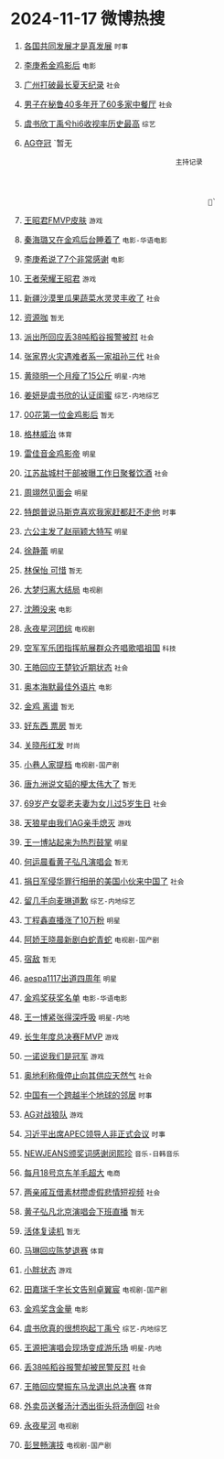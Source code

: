 # 2024-11-17 微博热搜 
1. [各国共同发展才是真发展](https://m.weibo.cn/search?containerid=100103type%3D1%26t%3D10%26q%3D%23%E5%90%84%E5%9B%BD%E5%85%B1%E5%90%8C%E5%8F%91%E5%B1%95%E6%89%8D%E6%98%AF%E7%9C%9F%E5%8F%91%E5%B1%95%23&stream_entry_id=51&isnewpage=1&extparam=seat%3D1%26filter_type%3Drealtimehot%26stream_entry_id%3D51%26c_type%3D51%26q%3D%2523%25E5%2590%2584%25E5%259B%25BD%25E5%2585%25B1%25E5%2590%258C%25E5%258F%2591%25E5%25B1%2595%25E6%2589%258D%25E6%2598%25AF%25E7%259C%259F%25E5%258F%2591%25E5%25B1%2595%2523%26dgr%3D0%26pos%3D0%26cate%3D10103%26display_time%3D1731777203%26pre_seqid%3D17317772035040187871134) `时事` 

2. [李庚希金鸡影后](https://m.weibo.cn/search?containerid=100103type%3D1%26t%3D10%26q%3D%23%E6%9D%8E%E5%BA%9A%E5%B8%8C%E9%87%91%E9%B8%A1%E5%BD%B1%E5%90%8E%23&stream_entry_id=31&isnewpage=1&extparam=seat%3D1%26filter_type%3Drealtimehot%26realpos%3D1%26c_type%3D31%26q%3D%2523%25E6%259D%258E%25E5%25BA%259A%25E5%25B8%258C%25E9%2587%2591%25E9%25B8%25A1%25E5%25BD%25B1%25E5%2590%258E%2523%26dgr%3D0%26cate%3D5001%26flag%3D2%26stream_entry_id%3D31%26pos%3D0%26lcate%3D5001%26band_rank%3D1%26display_time%3D1731777203%26pre_seqid%3D17317772035040187871134) `电影` 

3. [广州打破最长夏天纪录](https://m.weibo.cn/search?containerid=100103type%3D1%26t%3D10%26q%3D%23%E5%B9%BF%E5%B7%9E%E6%89%93%E7%A0%B4%E6%9C%80%E9%95%BF%E5%A4%8F%E5%A4%A9%E7%BA%AA%E5%BD%95%23&stream_entry_id=31&isnewpage=1&extparam=seat%3D1%26filter_type%3Drealtimehot%26realpos%3D2%26c_type%3D31%26q%3D%2523%25E5%25B9%25BF%25E5%25B7%259E%25E6%2589%2593%25E7%25A0%25B4%25E6%259C%2580%25E9%2595%25BF%25E5%25A4%258F%25E5%25A4%25A9%25E7%25BA%25AA%25E5%25BD%2595%2523%26dgr%3D0%26cate%3D5001%26flag%3D1%26stream_entry_id%3D31%26pos%3D1%26lcate%3D5001%26band_rank%3D2%26display_time%3D1731777203%26pre_seqid%3D17317772035040187871134) `社会` 

4. [男子在秘鲁40多年开了60多家中餐厅](https://m.weibo.cn/search?containerid=100103type%3D1%26t%3D10%26q%3D%23%E7%94%B7%E5%AD%90%E5%9C%A8%E7%A7%98%E9%B2%8140%E5%A4%9A%E5%B9%B4%E5%BC%80%E4%BA%8660%E5%A4%9A%E5%AE%B6%E4%B8%AD%E9%A4%90%E5%8E%85%23&stream_entry_id=31&isnewpage=1&extparam=seat%3D1%26filter_type%3Drealtimehot%26realpos%3D3%26c_type%3D31%26q%3D%2523%25E7%2594%25B7%25E5%25AD%2590%25E5%259C%25A8%25E7%25A7%2598%25E9%25B2%258140%25E5%25A4%259A%25E5%25B9%25B4%25E5%25BC%2580%25E4%25BA%258660%25E5%25A4%259A%25E5%25AE%25B6%25E4%25B8%25AD%25E9%25A4%2590%25E5%258E%2585%2523%26dgr%3D0%26cate%3D5001%26flag%3D0%26stream_entry_id%3D31%26pos%3D2%26lcate%3D5001%26band_rank%3D3%26display_time%3D1731777203%26pre_seqid%3D17317772035040187871134) `社会` 

5. [虞书欣丁禹兮hi6收视率历史最高](https://m.weibo.cn/search?containerid=100103type%3D1%26t%3D10%26q%3D%23%E8%99%9E%E4%B9%A6%E6%AC%A3%E4%B8%81%E7%A6%B9%E5%85%AEhi6%E6%94%B6%E8%A7%86%E7%8E%87%E5%8E%86%E5%8F%B2%E6%9C%80%E9%AB%98%23&stream_entry_id=31&isnewpage=1&extparam=seat%3D1%26filter_type%3Drealtimehot%26realpos%3D4%26c_type%3D31%26q%3D%2523%25E8%2599%259E%25E4%25B9%25A6%25E6%25AC%25A3%25E4%25B8%2581%25E7%25A6%25B9%25E5%2585%25AEhi6%25E6%2594%25B6%25E8%25A7%2586%25E7%258E%2587%25E5%258E%2586%25E5%258F%25B2%25E6%259C%2580%25E9%25AB%2598%2523%26dgr%3D0%26cate%3D5001%26flag%3D1%26stream_entry_id%3D31%26pos%3D3%26lcate%3D5001%26band_rank%3D4%26display_time%3D1731777203%26pre_seqid%3D17317772035040187871134) `综艺` 

6. [AG夺冠](https://m.weibo.cn/search?containerid=100103type%3D1%26t%3D10%26q%3DAG%E5%A4%BA%E5%86%A0&stream_entry_id=31&isnewpage=1&extparam=seat%3D1%26filter_type%3Drealtimehot%26realpos%3D5%26c_type%3D31%26q%3DAG%25E5%25A4%25BA%25E5%2586%25A0%26dgr%3D0%26cate%3D5001%26flag%3D16%26stream_entry_id%3D31%26pos%3D4%26lcate%3D5001%26band_rank%3D5%26display_time%3D1731777203%26pre_seqid%3D17317772035040187871134) `暂无
                                    
                                                        
                                            主持记录
                        
                                                    
                        
                        
                                                    ` 

7. [王昭君FMVP皮肤](https://m.weibo.cn/search?containerid=100103type%3D1%26t%3D10%26q%3D%23%E7%8E%8B%E6%98%AD%E5%90%9BFMVP%E7%9A%AE%E8%82%A4%23&stream_entry_id=31&isnewpage=1&extparam=seat%3D1%26filter_type%3Drealtimehot%26realpos%3D6%26c_type%3D31%26q%3D%2523%25E7%258E%258B%25E6%2598%25AD%25E5%2590%259BFMVP%25E7%259A%25AE%25E8%2582%25A4%2523%26dgr%3D0%26cate%3D5001%26flag%3D0%26stream_entry_id%3D31%26pos%3D5%26lcate%3D5001%26band_rank%3D6%26display_time%3D1731777203%26pre_seqid%3D17317772035040187871134) `游戏` 

8. [秦海璐又在金鸡后台睡着了](https://m.weibo.cn/search?containerid=100103type%3D1%26t%3D10%26q%3D%E7%A7%A6%E6%B5%B7%E7%92%90%E5%8F%88%E5%9C%A8%E9%87%91%E9%B8%A1%E5%90%8E%E5%8F%B0%E7%9D%A1%E7%9D%80%E4%BA%86&stream_entry_id=31&isnewpage=1&extparam=seat%3D1%26filter_type%3Drealtimehot%26realpos%3D7%26c_type%3D31%26q%3D%25E7%25A7%25A6%25E6%25B5%25B7%25E7%2592%2590%25E5%258F%2588%25E5%259C%25A8%25E9%2587%2591%25E9%25B8%25A1%25E5%2590%258E%25E5%258F%25B0%25E7%259D%25A1%25E7%259D%2580%25E4%25BA%2586%26dgr%3D0%26cate%3D5001%26flag%3D1%26stream_entry_id%3D31%26pos%3D6%26lcate%3D5001%26band_rank%3D7%26display_time%3D1731777203%26pre_seqid%3D17317772035040187871134) `电影-华语电影` 

9. [李庚希说了7个非常感谢](https://m.weibo.cn/search?containerid=100103type%3D1%26t%3D10%26q%3D%23%E6%9D%8E%E5%BA%9A%E5%B8%8C%E8%AF%B4%E4%BA%867%E4%B8%AA%E9%9D%9E%E5%B8%B8%E6%84%9F%E8%B0%A2%23&stream_entry_id=31&isnewpage=1&extparam=seat%3D1%26filter_type%3Drealtimehot%26realpos%3D8%26c_type%3D31%26q%3D%2523%25E6%259D%258E%25E5%25BA%259A%25E5%25B8%258C%25E8%25AF%25B4%25E4%25BA%25867%25E4%25B8%25AA%25E9%259D%259E%25E5%25B8%25B8%25E6%2584%259F%25E8%25B0%25A2%2523%26dgr%3D0%26cate%3D5001%26flag%3D1%26stream_entry_id%3D31%26pos%3D7%26lcate%3D5001%26band_rank%3D8%26display_time%3D1731777203%26pre_seqid%3D17317772035040187871134) `电影` 

10. [王者荣耀王昭君](https://m.weibo.cn/search?containerid=100103type%3D1%26t%3D10%26q%3D%E7%8E%8B%E8%80%85%E8%8D%A3%E8%80%80%E7%8E%8B%E6%98%AD%E5%90%9B&stream_entry_id=31&isnewpage=1&extparam=seat%3D1%26filter_type%3Drealtimehot%26realpos%3D9%26c_type%3D31%26q%3D%25E7%258E%258B%25E8%2580%2585%25E8%258D%25A3%25E8%2580%2580%25E7%258E%258B%25E6%2598%25AD%25E5%2590%259B%26dgr%3D0%26cate%3D5001%26flag%3D1%26stream_entry_id%3D31%26pos%3D8%26lcate%3D5001%26band_rank%3D9%26display_time%3D1731777203%26pre_seqid%3D17317772035040187871134) `游戏` 

11. [新疆沙漠里瓜果蔬菜水灵灵丰收了](https://m.weibo.cn/search?containerid=100103type%3D1%26t%3D10%26q%3D%23%E6%96%B0%E7%96%86%E6%B2%99%E6%BC%A0%E9%87%8C%E7%93%9C%E6%9E%9C%E8%94%AC%E8%8F%9C%E6%B0%B4%E7%81%B5%E7%81%B5%E4%B8%B0%E6%94%B6%E4%BA%86%23&stream_entry_id=31&isnewpage=1&extparam=seat%3D1%26filter_type%3Drealtimehot%26realpos%3D10%26c_type%3D31%26q%3D%2523%25E6%2596%25B0%25E7%2596%2586%25E6%25B2%2599%25E6%25BC%25A0%25E9%2587%258C%25E7%2593%259C%25E6%259E%259C%25E8%2594%25AC%25E8%258F%259C%25E6%25B0%25B4%25E7%2581%25B5%25E7%2581%25B5%25E4%25B8%25B0%25E6%2594%25B6%25E4%25BA%2586%2523%26dgr%3D0%26cate%3D5001%26flag%3D1%26stream_entry_id%3D31%26pos%3D9%26lcate%3D5001%26band_rank%3D10%26display_time%3D1731777203%26pre_seqid%3D17317772035040187871134) `社会` 

12. [资源咖](https://m.weibo.cn/search?containerid=100103type%3D1%26t%3D10%26q%3D%E8%B5%84%E6%BA%90%E5%92%96&stream_entry_id=31&isnewpage=1&extparam=seat%3D1%26filter_type%3Drealtimehot%26realpos%3D11%26c_type%3D31%26q%3D%25E8%25B5%2584%25E6%25BA%2590%25E5%2592%2596%26dgr%3D0%26cate%3D5001%26flag%3D1%26stream_entry_id%3D31%26pos%3D10%26lcate%3D5001%26band_rank%3D11%26display_time%3D1731777203%26pre_seqid%3D17317772035040187871134) `暂无` 

13. [派出所回应丢38吨稻谷报警被怼](https://m.weibo.cn/search?containerid=100103type%3D1%26t%3D10%26q%3D%23%E6%B4%BE%E5%87%BA%E6%89%80%E5%9B%9E%E5%BA%94%E4%B8%A238%E5%90%A8%E7%A8%BB%E8%B0%B7%E6%8A%A5%E8%AD%A6%E8%A2%AB%E6%80%BC%23&stream_entry_id=31&isnewpage=1&extparam=seat%3D1%26filter_type%3Drealtimehot%26realpos%3D12%26c_type%3D31%26q%3D%2523%25E6%25B4%25BE%25E5%2587%25BA%25E6%2589%2580%25E5%259B%259E%25E5%25BA%2594%25E4%25B8%25A238%25E5%2590%25A8%25E7%25A8%25BB%25E8%25B0%25B7%25E6%258A%25A5%25E8%25AD%25A6%25E8%25A2%25AB%25E6%2580%25BC%2523%26dgr%3D0%26cate%3D5001%26flag%3D1%26stream_entry_id%3D31%26pos%3D11%26lcate%3D5001%26band_rank%3D12%26display_time%3D1731777203%26pre_seqid%3D17317772035040187871134) `社会` 

14. [张家界火灾遇难者系一家祖孙三代](https://m.weibo.cn/search?containerid=100103type%3D1%26t%3D10%26q%3D%23%E5%BC%A0%E5%AE%B6%E7%95%8C%E7%81%AB%E7%81%BE%E9%81%87%E9%9A%BE%E8%80%85%E7%B3%BB%E4%B8%80%E5%AE%B6%E7%A5%96%E5%AD%99%E4%B8%89%E4%BB%A3%23&stream_entry_id=31&isnewpage=1&extparam=seat%3D1%26filter_type%3Drealtimehot%26realpos%3D13%26c_type%3D31%26q%3D%2523%25E5%25BC%25A0%25E5%25AE%25B6%25E7%2595%258C%25E7%2581%25AB%25E7%2581%25BE%25E9%2581%2587%25E9%259A%25BE%25E8%2580%2585%25E7%25B3%25BB%25E4%25B8%2580%25E5%25AE%25B6%25E7%25A5%2596%25E5%25AD%2599%25E4%25B8%2589%25E4%25BB%25A3%2523%26dgr%3D0%26cate%3D5001%26flag%3D1%26stream_entry_id%3D31%26pos%3D12%26lcate%3D5001%26band_rank%3D13%26display_time%3D1731777203%26pre_seqid%3D17317772035040187871134) `社会` 

15. [黄晓明一个月瘦了15公斤](https://m.weibo.cn/search?containerid=100103type%3D1%26t%3D10%26q%3D%E9%BB%84%E6%99%93%E6%98%8E%E4%B8%80%E4%B8%AA%E6%9C%88%E7%98%A6%E4%BA%8615%E5%85%AC%E6%96%A4&stream_entry_id=31&isnewpage=1&extparam=seat%3D1%26filter_type%3Drealtimehot%26realpos%3D14%26c_type%3D31%26q%3D%25E9%25BB%2584%25E6%2599%2593%25E6%2598%258E%25E4%25B8%2580%25E4%25B8%25AA%25E6%259C%2588%25E7%2598%25A6%25E4%25BA%258615%25E5%2585%25AC%25E6%2596%25A4%26dgr%3D0%26cate%3D5001%26flag%3D1%26stream_entry_id%3D31%26pos%3D13%26lcate%3D5001%26band_rank%3D14%26display_time%3D1731777203%26pre_seqid%3D17317772035040187871134) `明星-内地` 

16. [姜妍是虞书欣的认证闺蜜](https://m.weibo.cn/search?containerid=100103type%3D1%26t%3D10%26q%3D%23%E5%A7%9C%E5%A6%8D%E6%98%AF%E8%99%9E%E4%B9%A6%E6%AC%A3%E7%9A%84%E8%AE%A4%E8%AF%81%E9%97%BA%E8%9C%9C%23&stream_entry_id=31&isnewpage=1&extparam=seat%3D1%26filter_type%3Drealtimehot%26realpos%3D15%26c_type%3D31%26q%3D%2523%25E5%25A7%259C%25E5%25A6%258D%25E6%2598%25AF%25E8%2599%259E%25E4%25B9%25A6%25E6%25AC%25A3%25E7%259A%2584%25E8%25AE%25A4%25E8%25AF%2581%25E9%2597%25BA%25E8%259C%259C%2523%26dgr%3D0%26cate%3D5001%26flag%3D1%26stream_entry_id%3D31%26pos%3D14%26lcate%3D5001%26band_rank%3D15%26display_time%3D1731777203%26pre_seqid%3D17317772035040187871134) `综艺-内地综艺` 

17. [00花第一位金鸡影后](https://m.weibo.cn/search?containerid=100103type%3D1%26t%3D10%26q%3D00%E8%8A%B1%E7%AC%AC%E4%B8%80%E4%BD%8D%E9%87%91%E9%B8%A1%E5%BD%B1%E5%90%8E&stream_entry_id=31&isnewpage=1&extparam=seat%3D1%26filter_type%3Drealtimehot%26realpos%3D16%26c_type%3D31%26q%3D00%25E8%258A%25B1%25E7%25AC%25AC%25E4%25B8%2580%25E4%25BD%258D%25E9%2587%2591%25E9%25B8%25A1%25E5%25BD%25B1%25E5%2590%258E%26dgr%3D0%26cate%3D5001%26flag%3D1%26stream_entry_id%3D31%26pos%3D15%26lcate%3D5001%26band_rank%3D16%26display_time%3D1731777203%26pre_seqid%3D17317772035040187871134) `暂无` 

18. [格林威治](https://m.weibo.cn/search?containerid=100103type%3D1%26t%3D10%26q%3D%E6%A0%BC%E6%9E%97%E5%A8%81%E6%B2%BB&stream_entry_id=31&isnewpage=1&extparam=seat%3D1%26filter_type%3Drealtimehot%26realpos%3D17%26c_type%3D31%26q%3D%25E6%25A0%25BC%25E6%259E%2597%25E5%25A8%2581%25E6%25B2%25BB%26dgr%3D0%26cate%3D5001%26flag%3D1%26stream_entry_id%3D31%26pos%3D16%26lcate%3D5001%26band_rank%3D17%26display_time%3D1731777203%26pre_seqid%3D17317772035040187871134) `体育` 

19. [雷佳音金鸡影帝](https://m.weibo.cn/search?containerid=100103type%3D1%26t%3D10%26q%3D%23%E9%9B%B7%E4%BD%B3%E9%9F%B3%E9%87%91%E9%B8%A1%E5%BD%B1%E5%B8%9D%23&stream_entry_id=31&isnewpage=1&extparam=seat%3D1%26filter_type%3Drealtimehot%26realpos%3D18%26c_type%3D31%26q%3D%2523%25E9%259B%25B7%25E4%25BD%25B3%25E9%259F%25B3%25E9%2587%2591%25E9%25B8%25A1%25E5%25BD%25B1%25E5%25B8%259D%2523%26dgr%3D0%26cate%3D5001%26flag%3D0%26stream_entry_id%3D31%26pos%3D17%26lcate%3D5001%26band_rank%3D18%26display_time%3D1731777203%26pre_seqid%3D17317772035040187871134) `明星` 

20. [江苏盐城村干部被曝工作日聚餐饮酒](https://m.weibo.cn/search?containerid=100103type%3D1%26t%3D10%26q%3D%23%E6%B1%9F%E8%8B%8F%E7%9B%90%E5%9F%8E%E6%9D%91%E5%B9%B2%E9%83%A8%E8%A2%AB%E6%9B%9D%E5%B7%A5%E4%BD%9C%E6%97%A5%E8%81%9A%E9%A4%90%E9%A5%AE%E9%85%92%23&stream_entry_id=31&isnewpage=1&extparam=seat%3D1%26filter_type%3Drealtimehot%26realpos%3D19%26c_type%3D31%26q%3D%2523%25E6%25B1%259F%25E8%258B%258F%25E7%259B%2590%25E5%259F%258E%25E6%259D%2591%25E5%25B9%25B2%25E9%2583%25A8%25E8%25A2%25AB%25E6%259B%259D%25E5%25B7%25A5%25E4%25BD%259C%25E6%2597%25A5%25E8%2581%259A%25E9%25A4%2590%25E9%25A5%25AE%25E9%2585%2592%2523%26dgr%3D0%26cate%3D5001%26flag%3D0%26stream_entry_id%3D31%26pos%3D18%26lcate%3D5001%26band_rank%3D19%26display_time%3D1731777203%26pre_seqid%3D17317772035040187871134) `社会` 

21. [周翊然见面会](https://m.weibo.cn/search?containerid=100103type%3D1%26t%3D10%26q%3D%E5%91%A8%E7%BF%8A%E7%84%B6%E8%A7%81%E9%9D%A2%E4%BC%9A&stream_entry_id=31&isnewpage=1&extparam=seat%3D1%26filter_type%3Drealtimehot%26realpos%3D20%26c_type%3D31%26q%3D%25E5%2591%25A8%25E7%25BF%258A%25E7%2584%25B6%25E8%25A7%2581%25E9%259D%25A2%25E4%25BC%259A%26dgr%3D0%26cate%3D5001%26flag%3D1%26stream_entry_id%3D31%26pos%3D19%26lcate%3D5001%26band_rank%3D20%26display_time%3D1731777203%26pre_seqid%3D17317772035040187871134) `明星` 

22. [特朗普说马斯克喜欢我家赶都赶不走他](https://m.weibo.cn/search?containerid=100103type%3D1%26t%3D10%26q%3D%23%E7%89%B9%E6%9C%97%E6%99%AE%E8%AF%B4%E9%A9%AC%E6%96%AF%E5%85%8B%E5%96%9C%E6%AC%A2%E6%88%91%E5%AE%B6%E8%B5%B6%E9%83%BD%E8%B5%B6%E4%B8%8D%E8%B5%B0%E4%BB%96%23&stream_entry_id=31&isnewpage=1&extparam=seat%3D1%26filter_type%3Drealtimehot%26realpos%3D21%26c_type%3D31%26q%3D%2523%25E7%2589%25B9%25E6%259C%2597%25E6%2599%25AE%25E8%25AF%25B4%25E9%25A9%25AC%25E6%2596%25AF%25E5%2585%258B%25E5%2596%259C%25E6%25AC%25A2%25E6%2588%2591%25E5%25AE%25B6%25E8%25B5%25B6%25E9%2583%25BD%25E8%25B5%25B6%25E4%25B8%258D%25E8%25B5%25B0%25E4%25BB%2596%2523%26dgr%3D0%26cate%3D5001%26flag%3D1%26stream_entry_id%3D31%26pos%3D20%26lcate%3D5001%26band_rank%3D21%26display_time%3D1731777203%26pre_seqid%3D17317772035040187871134) `时事` 

23. [六公主发了赵丽颖大特写](https://m.weibo.cn/search?containerid=100103type%3D1%26t%3D10%26q%3D%23%E5%85%AD%E5%85%AC%E4%B8%BB%E5%8F%91%E4%BA%86%E8%B5%B5%E4%B8%BD%E9%A2%96%E5%A4%A7%E7%89%B9%E5%86%99%23&stream_entry_id=31&isnewpage=1&extparam=seat%3D1%26filter_type%3Drealtimehot%26realpos%3D22%26c_type%3D31%26q%3D%2523%25E5%2585%25AD%25E5%2585%25AC%25E4%25B8%25BB%25E5%258F%2591%25E4%25BA%2586%25E8%25B5%25B5%25E4%25B8%25BD%25E9%25A2%2596%25E5%25A4%25A7%25E7%2589%25B9%25E5%2586%2599%2523%26dgr%3D0%26cate%3D5001%26flag%3D0%26stream_entry_id%3D31%26pos%3D21%26lcate%3D5001%26band_rank%3D22%26display_time%3D1731777203%26pre_seqid%3D17317772035040187871134) `明星` 

24. [徐静蕾](https://m.weibo.cn/search?containerid=100103type%3D1%26t%3D10%26q%3D%E5%BE%90%E9%9D%99%E8%95%BE&stream_entry_id=31&isnewpage=1&extparam=seat%3D1%26filter_type%3Drealtimehot%26realpos%3D23%26c_type%3D31%26q%3D%25E5%25BE%2590%25E9%259D%2599%25E8%2595%25BE%26dgr%3D0%26cate%3D5001%26flag%3D0%26stream_entry_id%3D31%26pos%3D22%26lcate%3D5001%26band_rank%3D23%26display_time%3D1731777203%26pre_seqid%3D17317772035040187871134) `明星` 

25. [林保怡 可惜](https://m.weibo.cn/search?containerid=100103type%3D1%26t%3D10%26q%3D%E6%9E%97%E4%BF%9D%E6%80%A1+%E5%8F%AF%E6%83%9C&stream_entry_id=31&isnewpage=1&extparam=seat%3D1%26filter_type%3Drealtimehot%26realpos%3D24%26c_type%3D31%26q%3D%25E6%259E%2597%25E4%25BF%259D%25E6%2580%25A1%2520%25E5%258F%25AF%25E6%2583%259C%26dgr%3D0%26cate%3D5001%26flag%3D0%26stream_entry_id%3D31%26pos%3D23%26lcate%3D5001%26band_rank%3D24%26display_time%3D1731777203%26pre_seqid%3D17317772035040187871134) `暂无` 

26. [大梦归离大结局](https://m.weibo.cn/search?containerid=100103type%3D1%26t%3D10%26q%3D%23%E5%A4%A7%E6%A2%A6%E5%BD%92%E7%A6%BB%E5%A4%A7%E7%BB%93%E5%B1%80%23&stream_entry_id=31&isnewpage=1&extparam=seat%3D1%26filter_type%3Drealtimehot%26realpos%3D25%26c_type%3D31%26q%3D%2523%25E5%25A4%25A7%25E6%25A2%25A6%25E5%25BD%2592%25E7%25A6%25BB%25E5%25A4%25A7%25E7%25BB%2593%25E5%25B1%2580%2523%26dgr%3D0%26cate%3D5001%26flag%3D0%26stream_entry_id%3D31%26pos%3D24%26lcate%3D5001%26band_rank%3D25%26display_time%3D1731777203%26pre_seqid%3D17317772035040187871134) `电视剧` 

27. [沈腾没来](https://m.weibo.cn/search?containerid=100103type%3D1%26t%3D10%26q%3D%E6%B2%88%E8%85%BE%E6%B2%A1%E6%9D%A5&stream_entry_id=31&isnewpage=1&extparam=seat%3D1%26filter_type%3Drealtimehot%26realpos%3D26%26c_type%3D31%26q%3D%25E6%25B2%2588%25E8%2585%25BE%25E6%25B2%25A1%25E6%259D%25A5%26dgr%3D0%26cate%3D5001%26flag%3D0%26stream_entry_id%3D31%26pos%3D25%26lcate%3D5001%26band_rank%3D26%26display_time%3D1731777203%26pre_seqid%3D17317772035040187871134) `电影` 

28. [永夜星河团综](https://m.weibo.cn/search?containerid=100103type%3D1%26t%3D10%26q%3D%23%E6%B0%B8%E5%A4%9C%E6%98%9F%E6%B2%B3%E5%9B%A2%E7%BB%BC%23&stream_entry_id=31&isnewpage=1&extparam=seat%3D1%26filter_type%3Drealtimehot%26realpos%3D27%26c_type%3D31%26q%3D%2523%25E6%25B0%25B8%25E5%25A4%259C%25E6%2598%259F%25E6%25B2%25B3%25E5%259B%25A2%25E7%25BB%25BC%2523%26dgr%3D0%26cate%3D5001%26flag%3D1%26stream_entry_id%3D31%26pos%3D26%26lcate%3D5001%26band_rank%3D27%26display_time%3D1731777203%26pre_seqid%3D17317772035040187871134) `电视剧` 

29. [空军军乐团指挥航展群众齐唱歌唱祖国](https://m.weibo.cn/search?containerid=100103type%3D1%26t%3D10%26q%3D%23%E7%A9%BA%E5%86%9B%E5%86%9B%E4%B9%90%E5%9B%A2%E6%8C%87%E6%8C%A5%E8%88%AA%E5%B1%95%E7%BE%A4%E4%BC%97%E9%BD%90%E5%94%B1%E6%AD%8C%E5%94%B1%E7%A5%96%E5%9B%BD%23&stream_entry_id=31&isnewpage=1&extparam=seat%3D1%26filter_type%3Drealtimehot%26realpos%3D28%26c_type%3D31%26q%3D%2523%25E7%25A9%25BA%25E5%2586%259B%25E5%2586%259B%25E4%25B9%2590%25E5%259B%25A2%25E6%258C%2587%25E6%258C%25A5%25E8%2588%25AA%25E5%25B1%2595%25E7%25BE%25A4%25E4%25BC%2597%25E9%25BD%2590%25E5%2594%25B1%25E6%25AD%258C%25E5%2594%25B1%25E7%25A5%2596%25E5%259B%25BD%2523%26dgr%3D0%26cate%3D5001%26flag%3D0%26stream_entry_id%3D31%26pos%3D27%26lcate%3D5001%26band_rank%3D28%26display_time%3D1731777203%26pre_seqid%3D17317772035040187871134) `科技` 

30. [王皓回应王楚钦近期状态](https://m.weibo.cn/search?containerid=100103type%3D1%26t%3D10%26q%3D%23%E7%8E%8B%E7%9A%93%E5%9B%9E%E5%BA%94%E7%8E%8B%E6%A5%9A%E9%92%A6%E8%BF%91%E6%9C%9F%E7%8A%B6%E6%80%81%23&stream_entry_id=31&isnewpage=1&extparam=seat%3D1%26filter_type%3Drealtimehot%26realpos%3D29%26c_type%3D31%26q%3D%2523%25E7%258E%258B%25E7%259A%2593%25E5%259B%259E%25E5%25BA%2594%25E7%258E%258B%25E6%25A5%259A%25E9%2592%25A6%25E8%25BF%2591%25E6%259C%259F%25E7%258A%25B6%25E6%2580%2581%2523%26dgr%3D0%26cate%3D5001%26flag%3D0%26stream_entry_id%3D31%26pos%3D28%26lcate%3D5001%26band_rank%3D29%26display_time%3D1731777203%26pre_seqid%3D17317772035040187871134) `社会` 

31. [奥本海默最佳外语片](https://m.weibo.cn/search?containerid=100103type%3D1%26t%3D10%26q%3D%23%E5%A5%A5%E6%9C%AC%E6%B5%B7%E9%BB%98%E6%9C%80%E4%BD%B3%E5%A4%96%E8%AF%AD%E7%89%87%23&stream_entry_id=31&isnewpage=1&extparam=seat%3D1%26filter_type%3Drealtimehot%26realpos%3D30%26c_type%3D31%26q%3D%2523%25E5%25A5%25A5%25E6%259C%25AC%25E6%25B5%25B7%25E9%25BB%2598%25E6%259C%2580%25E4%25BD%25B3%25E5%25A4%2596%25E8%25AF%25AD%25E7%2589%2587%2523%26dgr%3D0%26cate%3D5001%26flag%3D0%26stream_entry_id%3D31%26pos%3D29%26lcate%3D5001%26band_rank%3D30%26display_time%3D1731777203%26pre_seqid%3D17317772035040187871134) `电影` 

32. [金鸡 离谱](https://m.weibo.cn/search?containerid=100103type%3D1%26t%3D10%26q%3D%E9%87%91%E9%B8%A1+%E7%A6%BB%E8%B0%B1&stream_entry_id=31&isnewpage=1&extparam=seat%3D1%26filter_type%3Drealtimehot%26realpos%3D31%26c_type%3D31%26q%3D%25E9%2587%2591%25E9%25B8%25A1%2520%25E7%25A6%25BB%25E8%25B0%25B1%26dgr%3D0%26cate%3D5001%26flag%3D0%26stream_entry_id%3D31%26pos%3D30%26lcate%3D5001%26band_rank%3D31%26display_time%3D1731777203%26pre_seqid%3D17317772035040187871134) `暂无` 

33. [好东西 票房](https://m.weibo.cn/search?containerid=100103type%3D1%26t%3D10%26q%3D%E5%A5%BD%E4%B8%9C%E8%A5%BF+%E7%A5%A8%E6%88%BF&stream_entry_id=31&isnewpage=1&extparam=seat%3D1%26filter_type%3Drealtimehot%26realpos%3D32%26c_type%3D31%26q%3D%25E5%25A5%25BD%25E4%25B8%259C%25E8%25A5%25BF%2520%25E7%25A5%25A8%25E6%2588%25BF%26dgr%3D0%26cate%3D5001%26flag%3D1%26stream_entry_id%3D31%26pos%3D31%26lcate%3D5001%26band_rank%3D32%26display_time%3D1731777203%26pre_seqid%3D17317772035040187871134) `暂无` 

34. [关晓彤红发](https://m.weibo.cn/search?containerid=100103type%3D1%26t%3D10%26q%3D%E5%85%B3%E6%99%93%E5%BD%A4%E7%BA%A2%E5%8F%91&stream_entry_id=31&isnewpage=1&extparam=seat%3D1%26filter_type%3Drealtimehot%26realpos%3D33%26c_type%3D31%26q%3D%25E5%2585%25B3%25E6%2599%2593%25E5%25BD%25A4%25E7%25BA%25A2%25E5%258F%2591%26dgr%3D0%26cate%3D5001%26flag%3D0%26stream_entry_id%3D31%26pos%3D32%26lcate%3D5001%26band_rank%3D33%26display_time%3D1731777203%26pre_seqid%3D17317772035040187871134) `时尚` 

35. [小巷人家提档](https://m.weibo.cn/search?containerid=100103type%3D1%26t%3D10%26q%3D%23%E5%B0%8F%E5%B7%B7%E4%BA%BA%E5%AE%B6%E6%8F%90%E6%A1%A3%23&stream_entry_id=31&isnewpage=1&extparam=seat%3D1%26filter_type%3Drealtimehot%26realpos%3D34%26c_type%3D31%26q%3D%2523%25E5%25B0%258F%25E5%25B7%25B7%25E4%25BA%25BA%25E5%25AE%25B6%25E6%258F%2590%25E6%25A1%25A3%2523%26dgr%3D0%26cate%3D5001%26flag%3D1%26stream_entry_id%3D31%26pos%3D33%26lcate%3D5001%26band_rank%3D34%26display_time%3D1731777203%26pre_seqid%3D17317772035040187871134) `电视剧-国产剧` 

36. [唐九洲说文韬的梗太伟大了](https://m.weibo.cn/search?containerid=100103type%3D1%26t%3D10%26q%3D%E5%94%90%E4%B9%9D%E6%B4%B2%E8%AF%B4%E6%96%87%E9%9F%AC%E7%9A%84%E6%A2%97%E5%A4%AA%E4%BC%9F%E5%A4%A7%E4%BA%86&stream_entry_id=31&isnewpage=1&extparam=seat%3D1%26filter_type%3Drealtimehot%26realpos%3D35%26c_type%3D31%26q%3D%25E5%2594%2590%25E4%25B9%259D%25E6%25B4%25B2%25E8%25AF%25B4%25E6%2596%2587%25E9%259F%25AC%25E7%259A%2584%25E6%25A2%2597%25E5%25A4%25AA%25E4%25BC%259F%25E5%25A4%25A7%25E4%25BA%2586%26dgr%3D0%26cate%3D5001%26flag%3D1%26stream_entry_id%3D31%26pos%3D34%26lcate%3D5001%26band_rank%3D35%26display_time%3D1731777203%26pre_seqid%3D17317772035040187871134) `暂无` 

37. [69岁产女婴老夫妻为女儿过5岁生日](https://m.weibo.cn/search?containerid=100103type%3D1%26t%3D10%26q%3D%2369%E5%B2%81%E4%BA%A7%E5%A5%B3%E5%A9%B4%E8%80%81%E5%A4%AB%E5%A6%BB%E4%B8%BA%E5%A5%B3%E5%84%BF%E8%BF%875%E5%B2%81%E7%94%9F%E6%97%A5%23&stream_entry_id=31&isnewpage=1&extparam=seat%3D1%26filter_type%3Drealtimehot%26realpos%3D36%26c_type%3D31%26q%3D%252369%25E5%25B2%2581%25E4%25BA%25A7%25E5%25A5%25B3%25E5%25A9%25B4%25E8%2580%2581%25E5%25A4%25AB%25E5%25A6%25BB%25E4%25B8%25BA%25E5%25A5%25B3%25E5%2584%25BF%25E8%25BF%25875%25E5%25B2%2581%25E7%2594%259F%25E6%2597%25A5%2523%26dgr%3D0%26cate%3D5001%26flag%3D32768%26stream_entry_id%3D31%26pos%3D35%26lcate%3D5001%26band_rank%3D36%26display_time%3D1731777203%26pre_seqid%3D17317772035040187871134) `社会` 

38. [天狼星由我们AG亲手熄灭](https://m.weibo.cn/search?containerid=100103type%3D1%26t%3D10%26q%3D%23%E5%A4%A9%E7%8B%BC%E6%98%9F%E7%94%B1%E6%88%91%E4%BB%ACAG%E4%BA%B2%E6%89%8B%E7%86%84%E7%81%AD%23&stream_entry_id=31&isnewpage=1&extparam=seat%3D1%26filter_type%3Drealtimehot%26realpos%3D37%26c_type%3D31%26q%3D%2523%25E5%25A4%25A9%25E7%258B%25BC%25E6%2598%259F%25E7%2594%25B1%25E6%2588%2591%25E4%25BB%25ACAG%25E4%25BA%25B2%25E6%2589%258B%25E7%2586%2584%25E7%2581%25AD%2523%26dgr%3D0%26cate%3D5001%26flag%3D1%26stream_entry_id%3D31%26pos%3D36%26lcate%3D5001%26band_rank%3D37%26display_time%3D1731777203%26pre_seqid%3D17317772035040187871134) `游戏` 

39. [王一博站起来为热烈鼓掌](https://m.weibo.cn/search?containerid=100103type%3D1%26t%3D10%26q%3D%23%E7%8E%8B%E4%B8%80%E5%8D%9A%E7%AB%99%E8%B5%B7%E6%9D%A5%E4%B8%BA%E7%83%AD%E7%83%88%E9%BC%93%E6%8E%8C%23&stream_entry_id=31&isnewpage=1&extparam=seat%3D1%26filter_type%3Drealtimehot%26realpos%3D38%26c_type%3D31%26q%3D%2523%25E7%258E%258B%25E4%25B8%2580%25E5%258D%259A%25E7%25AB%2599%25E8%25B5%25B7%25E6%259D%25A5%25E4%25B8%25BA%25E7%2583%25AD%25E7%2583%2588%25E9%25BC%2593%25E6%258E%258C%2523%26dgr%3D0%26cate%3D5001%26flag%3D0%26stream_entry_id%3D31%26pos%3D37%26lcate%3D5001%26band_rank%3D38%26display_time%3D1731777203%26pre_seqid%3D17317772035040187871134) `明星` 

40. [何运晨看黄子弘凡演唱会](https://m.weibo.cn/search?containerid=100103type%3D1%26t%3D10%26q%3D%E4%BD%95%E8%BF%90%E6%99%A8%E7%9C%8B%E9%BB%84%E5%AD%90%E5%BC%98%E5%87%A1%E6%BC%94%E5%94%B1%E4%BC%9A&stream_entry_id=31&isnewpage=1&extparam=seat%3D1%26filter_type%3Drealtimehot%26realpos%3D39%26c_type%3D31%26q%3D%25E4%25BD%2595%25E8%25BF%2590%25E6%2599%25A8%25E7%259C%258B%25E9%25BB%2584%25E5%25AD%2590%25E5%25BC%2598%25E5%2587%25A1%25E6%25BC%2594%25E5%2594%25B1%25E4%25BC%259A%26dgr%3D0%26cate%3D5001%26flag%3D1%26stream_entry_id%3D31%26pos%3D38%26lcate%3D5001%26band_rank%3D39%26display_time%3D1731777203%26pre_seqid%3D17317772035040187871134) `暂无` 

41. [捐日军侵华罪行相册的美国小伙来中国了](https://m.weibo.cn/search?containerid=100103type%3D1%26t%3D10%26q%3D%23%E6%8D%90%E6%97%A5%E5%86%9B%E4%BE%B5%E5%8D%8E%E7%BD%AA%E8%A1%8C%E7%9B%B8%E5%86%8C%E7%9A%84%E7%BE%8E%E5%9B%BD%E5%B0%8F%E4%BC%99%E6%9D%A5%E4%B8%AD%E5%9B%BD%E4%BA%86%23&stream_entry_id=31&isnewpage=1&extparam=seat%3D1%26filter_type%3Drealtimehot%26realpos%3D40%26c_type%3D31%26q%3D%2523%25E6%258D%2590%25E6%2597%25A5%25E5%2586%259B%25E4%25BE%25B5%25E5%258D%258E%25E7%25BD%25AA%25E8%25A1%258C%25E7%259B%25B8%25E5%2586%258C%25E7%259A%2584%25E7%25BE%258E%25E5%259B%25BD%25E5%25B0%258F%25E4%25BC%2599%25E6%259D%25A5%25E4%25B8%25AD%25E5%259B%25BD%25E4%25BA%2586%2523%26dgr%3D0%26cate%3D5001%26flag%3D0%26stream_entry_id%3D31%26pos%3D39%26lcate%3D5001%26band_rank%3D40%26display_time%3D1731777203%26pre_seqid%3D17317772035040187871134) `社会` 

42. [留几手向麦琳道歉](https://m.weibo.cn/search?containerid=100103type%3D1%26t%3D10%26q%3D%23%E7%95%99%E5%87%A0%E6%89%8B%E5%90%91%E9%BA%A6%E7%90%B3%E9%81%93%E6%AD%89%23&stream_entry_id=31&isnewpage=1&extparam=seat%3D1%26filter_type%3Drealtimehot%26realpos%3D41%26c_type%3D31%26q%3D%2523%25E7%2595%2599%25E5%2587%25A0%25E6%2589%258B%25E5%2590%2591%25E9%25BA%25A6%25E7%2590%25B3%25E9%2581%2593%25E6%25AD%2589%2523%26dgr%3D0%26cate%3D5001%26flag%3D0%26stream_entry_id%3D31%26pos%3D40%26lcate%3D5001%26band_rank%3D41%26display_time%3D1731777203%26pre_seqid%3D17317772035040187871134) `综艺-内地综艺` 

43. [丁程鑫直播涨了10万粉](https://m.weibo.cn/search?containerid=100103type%3D1%26t%3D10%26q%3D%23%E4%B8%81%E7%A8%8B%E9%91%AB%E7%9B%B4%E6%92%AD%E6%B6%A8%E4%BA%8610%E4%B8%87%E7%B2%89%23&stream_entry_id=31&isnewpage=1&extparam=seat%3D1%26filter_type%3Drealtimehot%26realpos%3D42%26c_type%3D31%26q%3D%2523%25E4%25B8%2581%25E7%25A8%258B%25E9%2591%25AB%25E7%259B%25B4%25E6%2592%25AD%25E6%25B6%25A8%25E4%25BA%258610%25E4%25B8%2587%25E7%25B2%2589%2523%26dgr%3D0%26cate%3D5001%26flag%3D1%26stream_entry_id%3D31%26pos%3D41%26lcate%3D5001%26band_rank%3D42%26display_time%3D1731777203%26pre_seqid%3D17317772035040187871134) `明星` 

44. [阿娇王晓晨新剧白蛇青蛇](https://m.weibo.cn/search?containerid=100103type%3D1%26t%3D10%26q%3D%E9%98%BF%E5%A8%87%E7%8E%8B%E6%99%93%E6%99%A8%E6%96%B0%E5%89%A7%E7%99%BD%E8%9B%87%E9%9D%92%E8%9B%87&stream_entry_id=31&isnewpage=1&extparam=seat%3D1%26filter_type%3Drealtimehot%26realpos%3D43%26c_type%3D31%26q%3D%25E9%2598%25BF%25E5%25A8%2587%25E7%258E%258B%25E6%2599%2593%25E6%2599%25A8%25E6%2596%25B0%25E5%2589%25A7%25E7%2599%25BD%25E8%259B%2587%25E9%259D%2592%25E8%259B%2587%26dgr%3D0%26cate%3D5001%26flag%3D1%26stream_entry_id%3D31%26pos%3D42%26lcate%3D5001%26band_rank%3D43%26display_time%3D1731777203%26pre_seqid%3D17317772035040187871134) `电视剧-国产剧` 

45. [宿敌](https://m.weibo.cn/search?containerid=100103type%3D1%26t%3D10%26q%3D%E5%AE%BF%E6%95%8C&stream_entry_id=31&isnewpage=1&extparam=seat%3D1%26filter_type%3Drealtimehot%26realpos%3D44%26c_type%3D31%26q%3D%25E5%25AE%25BF%25E6%2595%258C%26dgr%3D0%26cate%3D5001%26flag%3D1%26stream_entry_id%3D31%26pos%3D43%26lcate%3D5001%26band_rank%3D44%26display_time%3D1731777203%26pre_seqid%3D17317772035040187871134) `暂无` 

46. [aespa1117出道四周年](https://m.weibo.cn/search?containerid=100103type%3D1%26t%3D10%26q%3D%23aespa1117%E5%87%BA%E9%81%93%E5%9B%9B%E5%91%A8%E5%B9%B4%23&stream_entry_id=31&isnewpage=1&extparam=seat%3D1%26filter_type%3Drealtimehot%26realpos%3D45%26c_type%3D31%26q%3D%2523aespa1117%25E5%2587%25BA%25E9%2581%2593%25E5%259B%259B%25E5%2591%25A8%25E5%25B9%25B4%2523%26dgr%3D0%26cate%3D5001%26flag%3D1%26stream_entry_id%3D31%26pos%3D44%26lcate%3D5001%26band_rank%3D45%26display_time%3D1731777203%26pre_seqid%3D17317772035040187871134) `明星` 

47. [金鸡奖获奖名单](https://m.weibo.cn/search?containerid=100103type%3D1%26t%3D10%26q%3D%E9%87%91%E9%B8%A1%E5%A5%96%E8%8E%B7%E5%A5%96%E5%90%8D%E5%8D%95&stream_entry_id=31&isnewpage=1&extparam=seat%3D1%26filter_type%3Drealtimehot%26realpos%3D46%26c_type%3D31%26q%3D%25E9%2587%2591%25E9%25B8%25A1%25E5%25A5%2596%25E8%258E%25B7%25E5%25A5%2596%25E5%2590%258D%25E5%258D%2595%26dgr%3D0%26cate%3D5001%26flag%3D0%26stream_entry_id%3D31%26pos%3D45%26lcate%3D5001%26band_rank%3D46%26display_time%3D1731777203%26pre_seqid%3D17317772035040187871134) `电影-华语电影` 

48. [王一博紧张得深呼吸](https://m.weibo.cn/search?containerid=100103type%3D1%26t%3D10%26q%3D%23%E7%8E%8B%E4%B8%80%E5%8D%9A%E7%B4%A7%E5%BC%A0%E5%BE%97%E6%B7%B1%E5%91%BC%E5%90%B8%23&stream_entry_id=31&isnewpage=1&extparam=seat%3D1%26filter_type%3Drealtimehot%26realpos%3D47%26c_type%3D31%26q%3D%2523%25E7%258E%258B%25E4%25B8%2580%25E5%258D%259A%25E7%25B4%25A7%25E5%25BC%25A0%25E5%25BE%2597%25E6%25B7%25B1%25E5%2591%25BC%25E5%2590%25B8%2523%26dgr%3D0%26cate%3D5001%26flag%3D0%26stream_entry_id%3D31%26pos%3D46%26lcate%3D5001%26band_rank%3D47%26display_time%3D1731777203%26pre_seqid%3D17317772035040187871134) `明星-内地` 

49. [长生年度总决赛FMVP](https://m.weibo.cn/search?containerid=100103type%3D1%26t%3D10%26q%3D%23%E9%95%BF%E7%94%9F%E5%B9%B4%E5%BA%A6%E6%80%BB%E5%86%B3%E8%B5%9BFMVP%23&stream_entry_id=31&isnewpage=1&extparam=seat%3D1%26filter_type%3Drealtimehot%26realpos%3D48%26c_type%3D31%26q%3D%2523%25E9%2595%25BF%25E7%2594%259F%25E5%25B9%25B4%25E5%25BA%25A6%25E6%2580%25BB%25E5%2586%25B3%25E8%25B5%259BFMVP%2523%26dgr%3D0%26cate%3D5001%26flag%3D1%26stream_entry_id%3D31%26pos%3D47%26lcate%3D5001%26band_rank%3D48%26display_time%3D1731777203%26pre_seqid%3D17317772035040187871134) `游戏` 

50. [一诺说我们是冠军](https://m.weibo.cn/search?containerid=100103type%3D1%26t%3D10%26q%3D%23%E4%B8%80%E8%AF%BA%E8%AF%B4%E6%88%91%E4%BB%AC%E6%98%AF%E5%86%A0%E5%86%9B%23&stream_entry_id=31&isnewpage=1&extparam=seat%3D1%26filter_type%3Drealtimehot%26realpos%3D49%26c_type%3D31%26q%3D%2523%25E4%25B8%2580%25E8%25AF%25BA%25E8%25AF%25B4%25E6%2588%2591%25E4%25BB%25AC%25E6%2598%25AF%25E5%2586%25A0%25E5%2586%259B%2523%26dgr%3D0%26cate%3D5001%26flag%3D1%26stream_entry_id%3D31%26pos%3D48%26lcate%3D5001%26band_rank%3D49%26display_time%3D1731777203%26pre_seqid%3D17317772035040187871134) `游戏` 

51. [奥地利称俄停止向其供应天然气](https://m.weibo.cn/search?containerid=100103type%3D1%26t%3D10%26q%3D%23%E5%A5%A5%E5%9C%B0%E5%88%A9%E7%A7%B0%E4%BF%84%E5%81%9C%E6%AD%A2%E5%90%91%E5%85%B6%E4%BE%9B%E5%BA%94%E5%A4%A9%E7%84%B6%E6%B0%94%23&stream_entry_id=31&isnewpage=1&extparam=seat%3D1%26filter_type%3Drealtimehot%26realpos%3D50%26c_type%3D31%26q%3D%2523%25E5%25A5%25A5%25E5%259C%25B0%25E5%2588%25A9%25E7%25A7%25B0%25E4%25BF%2584%25E5%2581%259C%25E6%25AD%25A2%25E5%2590%2591%25E5%2585%25B6%25E4%25BE%259B%25E5%25BA%2594%25E5%25A4%25A9%25E7%2584%25B6%25E6%25B0%2594%2523%26dgr%3D0%26cate%3D5001%26flag%3D1%26stream_entry_id%3D31%26pos%3D49%26lcate%3D5001%26band_rank%3D50%26display_time%3D1731777203%26pre_seqid%3D17317772035040187871134) `社会` 

52. [中国有一个跨越半个地球的邻居](https://m.weibo.cn/search?containerid=100103type%3D1%26t%3D10%26q%3D%23%E4%B8%AD%E5%9B%BD%E6%9C%89%E4%B8%80%E4%B8%AA%E8%B7%A8%E8%B6%8A%E5%8D%8A%E4%B8%AA%E5%9C%B0%E7%90%83%E7%9A%84%E9%82%BB%E5%B1%85%23&stream_entry_id=51&isnewpage=1&extparam=seat%3D1%26filter_type%3Drealtimehot%26stream_entry_id%3D51%26c_type%3D51%26pos%3D0%26cate%3D10103%26q%3D%2523%25E4%25B8%25AD%25E5%259B%25BD%25E6%259C%2589%25E4%25B8%2580%25E4%25B8%25AA%25E8%25B7%25A8%25E8%25B6%258A%25E5%258D%258A%25E4%25B8%25AA%25E5%259C%25B0%25E7%2590%2583%25E7%259A%2584%25E9%2582%25BB%25E5%25B1%2585%2523%26dgr%3D0%26display_time%3D1731777151%26pre_seqid%3D17317771512230186280292) `时事` 

53. [AG对战狼队](https://m.weibo.cn/search?containerid=100103type%3D1%26t%3D10%26q%3D%23AG%E5%AF%B9%E6%88%98%E7%8B%BC%E9%98%9F%23&stream_entry_id=31&isnewpage=1&extparam=seat%3D1%26stream_entry_id%3D31%26pos%3D48%26q%3D%2523AG%25E5%25AF%25B9%25E6%2588%2598%25E7%258B%25BC%25E9%2598%259F%2523%26dgr%3D0%26filter_type%3Drealtimehot%26realpos%3D49%26flag%3D0%26c_type%3D31%26band_rank%3D49%26cate%3D5001%26lcate%3D5001%26display_time%3D1731777151%26pre_seqid%3D17317771512230186280292) `游戏` 

54. [习近平出席APEC领导人非正式会议](https://m.weibo.cn/search?containerid=100103type%3D1%26t%3D10%26q%3D%23%E4%B9%A0%E8%BF%91%E5%B9%B3%E5%87%BA%E5%B8%ADAPEC%E9%A2%86%E5%AF%BC%E4%BA%BA%E9%9D%9E%E6%AD%A3%E5%BC%8F%E4%BC%9A%E8%AE%AE%23&stream_entry_id=51&isnewpage=1&extparam=seat%3D1%26stream_entry_id%3D51%26c_type%3D51%26filter_type%3Drealtimehot%26cate%3D10103%26pos%3D0%26dgr%3D0%26q%3D%2523%25E4%25B9%25A0%25E8%25BF%2591%25E5%25B9%25B3%25E5%2587%25BA%25E5%25B8%25ADAPEC%25E9%25A2%2586%25E5%25AF%25BC%25E4%25BA%25BA%25E9%259D%259E%25E6%25AD%25A3%25E5%25BC%258F%25E4%25BC%259A%25E8%25AE%25AE%2523%26display_time%3D1731777057%26pre_seqid%3D17317770578690641523133) `时事` 

55. [NEWJEANS颁奖词感谢闵熙珍](https://m.weibo.cn/search?containerid=100103type%3D1%26t%3D10%26q%3D%23NEWJEANS%E9%A2%81%E5%A5%96%E8%AF%8D%E6%84%9F%E8%B0%A2%E9%97%B5%E7%86%99%E7%8F%8D%23&stream_entry_id=31&isnewpage=1&extparam=seat%3D1%26c_type%3D31%26lcate%3D5001%26cate%3D5001%26q%3D%2523NEWJEANS%25E9%25A2%2581%25E5%25A5%2596%25E8%25AF%258D%25E6%2584%259F%25E8%25B0%25A2%25E9%2597%25B5%25E7%2586%2599%25E7%258F%258D%2523%26dgr%3D0%26band_rank%3D48%26flag%3D1%26stream_entry_id%3D31%26pos%3D47%26realpos%3D48%26filter_type%3Drealtimehot%26display_time%3D1731777057%26pre_seqid%3D17317770578690641523133) `音乐-日韩音乐` 

56. [每月18号京东羊毛超大](https://m.weibo.cn/search?containerid=100103type%3D1%26t%3D10%26q%3D%23%E6%AF%8F%E6%9C%8818%E5%8F%B7%E4%BA%AC%E4%B8%9C%E7%BE%8A%E6%AF%9B%E8%B6%85%E5%A4%A7%23&stream_entry_id=31&isnewpage=1&extparam=seat%3D1%26stream_entry_id%3D31%26pos%3D3%26band_rank%3D4%26q%3D%2523%25E6%25AF%258F%25E6%259C%258818%25E5%258F%25B7%25E4%25BA%25AC%25E4%25B8%259C%25E7%25BE%258A%25E6%25AF%259B%25E8%25B6%2585%25E5%25A4%25A7%2523%26dgr%3D0%26filter_type%3Drealtimehot%26adid%3D264483%26topic_ad%3D1%26is_ad_pos%3D1%26cate%3D5001%26c_type%3D31%26lcate%3D5001%26display_time%3D1731777010%26pre_seqid%3D17317770101850186279969) `电商` 

57. [两亲戚互借素材攒虚假悲情短视频](https://m.weibo.cn/search?containerid=100103type%3D1%26t%3D10%26q%3D%23%E4%B8%A4%E4%BA%B2%E6%88%9A%E4%BA%92%E5%80%9F%E7%B4%A0%E6%9D%90%E6%94%92%E8%99%9A%E5%81%87%E6%82%B2%E6%83%85%E7%9F%AD%E8%A7%86%E9%A2%91%23&stream_entry_id=31&isnewpage=1&extparam=seat%3D1%26filter_type%3Drealtimehot%26band_rank%3D7%26lcate%3D5001%26c_type%3D31%26cate%3D5001%26is_ad_pos%3D1%26stream_entry_id%3D31%26q%3D%2523%25E4%25B8%25A4%25E4%25BA%25B2%25E6%2588%259A%25E4%25BA%2592%25E5%2580%259F%25E7%25B4%25A0%25E6%259D%2590%25E6%2594%2592%25E8%2599%259A%25E5%2581%2587%25E6%2582%25B2%25E6%2583%2585%25E7%259F%25AD%25E8%25A7%2586%25E9%25A2%2591%2523%26dgr%3D0%26pos%3D6%26adid%3D264265%26display_time%3D1731773868%26pre_seqid%3D17317738685620588169116) `社会` 

58. [黄子弘凡北京演唱会下班直播](https://m.weibo.cn/search?containerid=100103type%3D1%26t%3D10%26q%3D%23%E9%BB%84%E5%AD%90%E5%BC%98%E5%87%A1%E5%8C%97%E4%BA%AC%E6%BC%94%E5%94%B1%E4%BC%9A%E4%B8%8B%E7%8F%AD%E7%9B%B4%E6%92%AD%23&stream_entry_id=31&isnewpage=1&extparam=seat%3D1%26filter_type%3Drealtimehot%26flag%3D1%26band_rank%3D18%26lcate%3D5001%26realpos%3D18%26c_type%3D31%26stream_entry_id%3D31%26q%3D%2523%25E9%25BB%2584%25E5%25AD%2590%25E5%25BC%2598%25E5%2587%25A1%25E5%258C%2597%25E4%25BA%25AC%25E6%25BC%2594%25E5%2594%25B1%25E4%25BC%259A%25E4%25B8%258B%25E7%258F%25AD%25E7%259B%25B4%25E6%2592%25AD%2523%26dgr%3D0%26pos%3D18%26cate%3D5001%26display_time%3D1731773868%26pre_seqid%3D17317738685620588169116) `暂无` 

59. [活体复读机](https://m.weibo.cn/search?containerid=100103type%3D1%26t%3D10%26q%3D%E6%B4%BB%E4%BD%93%E5%A4%8D%E8%AF%BB%E6%9C%BA&stream_entry_id=31&isnewpage=1&extparam=seat%3D1%26filter_type%3Drealtimehot%26flag%3D1%26band_rank%3D21%26lcate%3D5001%26realpos%3D21%26c_type%3D31%26stream_entry_id%3D31%26q%3D%25E6%25B4%25BB%25E4%25BD%2593%25E5%25A4%258D%25E8%25AF%25BB%25E6%259C%25BA%26dgr%3D0%26pos%3D21%26cate%3D5001%26display_time%3D1731773868%26pre_seqid%3D17317738685620588169116) `暂无` 

60. [马琳回应陈梦退赛](https://m.weibo.cn/search?containerid=100103type%3D1%26t%3D10%26q%3D%23%E9%A9%AC%E7%90%B3%E5%9B%9E%E5%BA%94%E9%99%88%E6%A2%A6%E9%80%80%E8%B5%9B%23&stream_entry_id=31&isnewpage=1&extparam=seat%3D1%26filter_type%3Drealtimehot%26flag%3D0%26band_rank%3D27%26lcate%3D5001%26realpos%3D27%26c_type%3D31%26stream_entry_id%3D31%26q%3D%2523%25E9%25A9%25AC%25E7%2590%25B3%25E5%259B%259E%25E5%25BA%2594%25E9%2599%2588%25E6%25A2%25A6%25E9%2580%2580%25E8%25B5%259B%2523%26dgr%3D0%26pos%3D27%26cate%3D5001%26display_time%3D1731773868%26pre_seqid%3D17317738685620588169116) `体育` 

61. [小胖状态](https://m.weibo.cn/search?containerid=100103type%3D1%26t%3D10%26q%3D%E5%B0%8F%E8%83%96%E7%8A%B6%E6%80%81&stream_entry_id=31&isnewpage=1&extparam=seat%3D1%26filter_type%3Drealtimehot%26flag%3D1%26band_rank%3D28%26lcate%3D5001%26realpos%3D28%26c_type%3D31%26stream_entry_id%3D31%26q%3D%25E5%25B0%258F%25E8%2583%2596%25E7%258A%25B6%25E6%2580%2581%26dgr%3D0%26pos%3D28%26cate%3D5001%26display_time%3D1731773868%26pre_seqid%3D17317738685620588169116) `游戏` 

62. [田嘉瑞千字长文告别卓翼宸](https://m.weibo.cn/search?containerid=100103type%3D1%26t%3D10%26q%3D%E7%94%B0%E5%98%89%E7%91%9E%E5%8D%83%E5%AD%97%E9%95%BF%E6%96%87%E5%91%8A%E5%88%AB%E5%8D%93%E7%BF%BC%E5%AE%B8&stream_entry_id=31&isnewpage=1&extparam=seat%3D1%26filter_type%3Drealtimehot%26flag%3D1%26band_rank%3D34%26lcate%3D5001%26realpos%3D34%26c_type%3D31%26stream_entry_id%3D31%26q%3D%25E7%2594%25B0%25E5%2598%2589%25E7%2591%259E%25E5%258D%2583%25E5%25AD%2597%25E9%2595%25BF%25E6%2596%2587%25E5%2591%258A%25E5%2588%25AB%25E5%258D%2593%25E7%25BF%25BC%25E5%25AE%25B8%26dgr%3D0%26pos%3D34%26cate%3D5001%26display_time%3D1731773868%26pre_seqid%3D17317738685620588169116) `电视剧-国产剧` 

63. [金鸡奖含金量](https://m.weibo.cn/search?containerid=100103type%3D1%26t%3D10%26q%3D%E9%87%91%E9%B8%A1%E5%A5%96%E5%90%AB%E9%87%91%E9%87%8F&stream_entry_id=31&isnewpage=1&extparam=seat%3D1%26filter_type%3Drealtimehot%26flag%3D1%26band_rank%3D35%26lcate%3D5001%26realpos%3D35%26c_type%3D31%26stream_entry_id%3D31%26q%3D%25E9%2587%2591%25E9%25B8%25A1%25E5%25A5%2596%25E5%2590%25AB%25E9%2587%2591%25E9%2587%258F%26dgr%3D0%26pos%3D35%26cate%3D5001%26display_time%3D1731773868%26pre_seqid%3D17317738685620588169116) `电影` 

64. [虞书欣真的很想抱起丁禹兮](https://m.weibo.cn/search?containerid=100103type%3D1%26t%3D10%26q%3D%E8%99%9E%E4%B9%A6%E6%AC%A3%E7%9C%9F%E7%9A%84%E5%BE%88%E6%83%B3%E6%8A%B1%E8%B5%B7%E4%B8%81%E7%A6%B9%E5%85%AE&stream_entry_id=31&isnewpage=1&extparam=seat%3D1%26filter_type%3Drealtimehot%26flag%3D0%26band_rank%3D41%26lcate%3D5001%26realpos%3D41%26c_type%3D31%26stream_entry_id%3D31%26q%3D%25E8%2599%259E%25E4%25B9%25A6%25E6%25AC%25A3%25E7%259C%259F%25E7%259A%2584%25E5%25BE%2588%25E6%2583%25B3%25E6%258A%25B1%25E8%25B5%25B7%25E4%25B8%2581%25E7%25A6%25B9%25E5%2585%25AE%26dgr%3D0%26pos%3D41%26cate%3D5001%26display_time%3D1731773868%26pre_seqid%3D17317738685620588169116) `综艺-内地综艺` 

65. [王源把演唱会现场变成游乐场](https://m.weibo.cn/search?containerid=100103type%3D1%26t%3D10%26q%3D%23%E7%8E%8B%E6%BA%90%E6%8A%8A%E6%BC%94%E5%94%B1%E4%BC%9A%E7%8E%B0%E5%9C%BA%E5%8F%98%E6%88%90%E6%B8%B8%E4%B9%90%E5%9C%BA%23&stream_entry_id=31&isnewpage=1&extparam=seat%3D1%26filter_type%3Drealtimehot%26flag%3D1%26band_rank%3D42%26lcate%3D5001%26realpos%3D42%26c_type%3D31%26stream_entry_id%3D31%26q%3D%2523%25E7%258E%258B%25E6%25BA%2590%25E6%258A%258A%25E6%25BC%2594%25E5%2594%25B1%25E4%25BC%259A%25E7%258E%25B0%25E5%259C%25BA%25E5%258F%2598%25E6%2588%2590%25E6%25B8%25B8%25E4%25B9%2590%25E5%259C%25BA%2523%26dgr%3D0%26pos%3D42%26cate%3D5001%26display_time%3D1731773868%26pre_seqid%3D17317738685620588169116) `明星-内地` 

66. [丢38吨稻谷报警却被民警反怼](https://m.weibo.cn/search?containerid=100103type%3D1%26t%3D10%26q%3D%23%E4%B8%A238%E5%90%A8%E7%A8%BB%E8%B0%B7%E6%8A%A5%E8%AD%A6%E5%8D%B4%E8%A2%AB%E6%B0%91%E8%AD%A6%E5%8F%8D%E6%80%BC%23&stream_entry_id=31&isnewpage=1&extparam=seat%3D1%26filter_type%3Drealtimehot%26flag%3D1%26band_rank%3D46%26lcate%3D5001%26realpos%3D46%26c_type%3D31%26stream_entry_id%3D31%26q%3D%2523%25E4%25B8%25A238%25E5%2590%25A8%25E7%25A8%25BB%25E8%25B0%25B7%25E6%258A%25A5%25E8%25AD%25A6%25E5%258D%25B4%25E8%25A2%25AB%25E6%25B0%2591%25E8%25AD%25A6%25E5%258F%258D%25E6%2580%25BC%2523%26dgr%3D0%26pos%3D46%26cate%3D5001%26display_time%3D1731773868%26pre_seqid%3D17317738685620588169116) `社会` 

67. [王皓回应樊振东马龙退出总决赛](https://m.weibo.cn/search?containerid=100103type%3D1%26t%3D10%26q%3D%23%E7%8E%8B%E7%9A%93%E5%9B%9E%E5%BA%94%E6%A8%8A%E6%8C%AF%E4%B8%9C%E9%A9%AC%E9%BE%99%E9%80%80%E5%87%BA%E6%80%BB%E5%86%B3%E8%B5%9B%23&stream_entry_id=31&isnewpage=1&extparam=seat%3D1%26filter_type%3Drealtimehot%26flag%3D0%26band_rank%3D49%26lcate%3D5001%26realpos%3D49%26c_type%3D31%26stream_entry_id%3D31%26q%3D%2523%25E7%258E%258B%25E7%259A%2593%25E5%259B%259E%25E5%25BA%2594%25E6%25A8%258A%25E6%258C%25AF%25E4%25B8%259C%25E9%25A9%25AC%25E9%25BE%2599%25E9%2580%2580%25E5%2587%25BA%25E6%2580%25BB%25E5%2586%25B3%25E8%25B5%259B%2523%26dgr%3D0%26pos%3D49%26cate%3D5001%26display_time%3D1731773868%26pre_seqid%3D17317738685620588169116) `体育` 

68. [外卖员送餐汤汁洒出街头将汤倒回](https://m.weibo.cn/search?containerid=100103type%3D1%26t%3D10%26q%3D%23%E5%A4%96%E5%8D%96%E5%91%98%E9%80%81%E9%A4%90%E6%B1%A4%E6%B1%81%E6%B4%92%E5%87%BA%E8%A1%97%E5%A4%B4%E5%B0%86%E6%B1%A4%E5%80%92%E5%9B%9E%23&stream_entry_id=31&isnewpage=1&extparam=seat%3D1%26flag%3D0%26band_rank%3D48%26cate%3D5001%26realpos%3D48%26lcate%3D5001%26stream_entry_id%3D31%26q%3D%2523%25E5%25A4%2596%25E5%258D%2596%25E5%2591%2598%25E9%2580%2581%25E9%25A4%2590%25E6%25B1%25A4%25E6%25B1%2581%25E6%25B4%2592%25E5%2587%25BA%25E8%25A1%2597%25E5%25A4%25B4%25E5%25B0%2586%25E6%25B1%25A4%25E5%2580%2592%25E5%259B%259E%2523%26dgr%3D0%26filter_type%3Drealtimehot%26pos%3D47%26c_type%3D31%26display_time%3D1731773808%26pre_seqid%3D1731773808095064186104) `社会` 

69. [永夜星河](https://m.weibo.cn/search?containerid=100103type%3D1%26t%3D10%26q%3D%E6%B0%B8%E5%A4%9C%E6%98%9F%E6%B2%B3&stream_entry_id=31&isnewpage=1&extparam=seat%3D1%26filter_type%3Drealtimehot%26c_type%3D31%26lcate%3D5001%26cate%3D5001%26pos%3D47%26stream_entry_id%3D31%26band_rank%3D48%26dgr%3D0%26flag%3D0%26realpos%3D48%26q%3D%25E6%25B0%25B8%25E5%25A4%259C%25E6%2598%259F%25E6%25B2%25B3%26display_time%3D1731773747%26pre_seqid%3D173177374774900569119) `电视剧` 

70. [彭昱畅演技](https://m.weibo.cn/search?containerid=100103type%3D1%26t%3D10%26q%3D%E5%BD%AD%E6%98%B1%E7%95%85%E6%BC%94%E6%8A%80&stream_entry_id=31&isnewpage=1&extparam=seat%3D1%26flag%3D1%26filter_type%3Drealtimehot%26c_type%3D31%26lcate%3D5001%26band_rank%3D47%26pos%3D46%26realpos%3D47%26stream_entry_id%3D31%26dgr%3D0%26q%3D%25E5%25BD%25AD%25E6%2598%25B1%25E7%2595%2585%25E6%25BC%2594%25E6%258A%2580%26cate%3D5001%26display_time%3D1731773615%26pre_seqid%3D1731773615902064047646) `电视剧-国产剧` 
